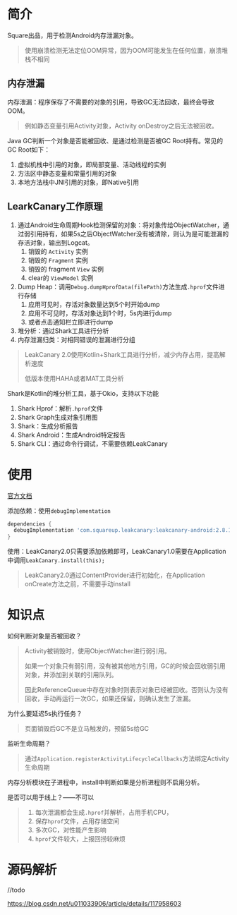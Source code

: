 # 简介

Square出品，用于检测Android内存泄漏对象。

> 使用崩溃检测无法定位OOM异常，因为OOM可能发生在任何位置，崩溃堆栈不相同

## 内存泄漏

内存泄漏：程序保存了不需要的对象的引用，导致GC无法回收，最终会导致OOM。

> 例如静态变量引用Activity对象，Activity onDestroy之后无法被回收。

Java GC判断一个对象是否能被回收、是通过检测是否被GC Root持有。常见的GC Root如下：

1. 虚拟机栈中引用的对象，即局部变量、活动线程的实例
2. 方法区中静态变量和常量引用的对象
3. 本地方法栈中JNI引用的对象，即Native引用

## LearkCanary工作原理

1. 通过Android生命周期Hook检测保留的对象：将对象传给ObjectWatcher，通过弱引用持有，如果5s之后ObjectWatcher没有被清除，则认为是可能泄漏的存活对象，输出到Logcat。
   1. 销毁的 `Activity` 实例
   2. 销毁的 `Fragment` 实例
   3. 销毁的 fragment `View` 实例
   4. clear的 `ViewModel` 实例
2. Dump Heap：调用`Debug.dumpHprofData(filePath)`方法生成`.hprof`文件进行存储
   1. 应用可见时，存活对象数量达到5个时开始dump
   2. 应用不可见时，存活对象达到1个时，5s内进行dump
   3. 或者点击通知栏立即进行dump
3. 堆分析：通过Shark工具进行分析
4. 内存泄漏归类：对相同错误的泄漏进行分组

> LeakCanary 2.0使用Kotlin+Shark工具进行分析，减少内存占用，提高解析速度
>
> 低版本使用HAHA或者MAT工具分析

Shark是Kotlin的堆分析工具，基于Okio，支持以下功能

1. Shark Hprof：解析`.hprof`文件
2. Shark Graph生成对象引用图
3. Shark：生成分析报告
4. Shark Android：生成Android特定报告
5. Shark CLI：通过命令行调试，不需要依赖LeakCanary

# 使用

[官方文档](https://square.github.io/leakcanary/)

添加依赖：使用`debugImplementation`

```groovy
dependencies {
  debugImplementation 'com.squareup.leakcanary:leakcanary-android:2.8.1'
}
```

使用：LeakCanary2.0只需要添加依赖即可，LeakCanary1.0需要在Application中调用`LeakCanary.install(this);`

> LeakCanary2.0通过ContentProvider进行初始化，在Application onCreate方法之前，不需要手动install

# 知识点

如何判断对象是否被回收？

> Activity被销毁时，使用ObjectWatcher进行弱引用。
>
> 如果一个对象只有弱引用，没有被其他地方引用，GC的时候会回收弱引用对象，并添加到关联的引用队列。
>
> 因此ReferenceQueue中存在对象时则表示对象已经被回收。否则认为没有回收，手动再运行一次GC，如果还保留，则确认发生了泄漏。

为什么要延迟5s执行任务？

> 页面销毁后GC不是立马触发的，预留5s给GC

监听生命周期？

> 通过`Application.registerActivityLifecycleCallbacks`方法绑定Activity生命周期

内存分析模块在子进程中，install中判断如果是分析进程则不启用分析。

是否可以用于线上？——不可以

> 1. 每次泄漏都会生成`.hprof`并解析，占用手机CPU，
> 2. 保存`hprof`文件，占用存储空间
> 3. 多次GC，对性能产生影响
> 4. `hprof`文件较大，上报回捞较麻烦

# 源码解析

//todo

https://blog.csdn.net/u011033906/article/details/117958603
